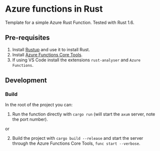 # Azure functions in Rust

Template for a simple Azure Rust Function. Tested with Rust 1.6.

## Pre-requisites

1. Install [Rustup](https://rustup.rs/) and use it to install Rust.
2. Install [Azure Functions Core Tools](https://github.com/Azure/azure-functions-core-tools).
3. If using VS Code install the extensions `rust-analyser` and `Azure Functions`.

## Development

### Build

In the root of the project you can:

1. Run the function directly with `cargo run` (will start the `axum` server, note the port number).

or

2. Build the project with `cargo build --release` and start the server through the Azure Functions Core Tools, `func start --verbose`.
